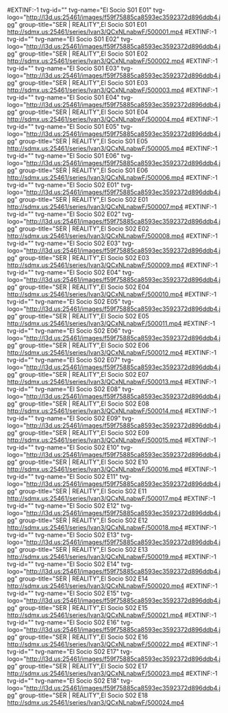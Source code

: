 #EXTINF:-1 tvg-id="" tvg-name="El Socio S01 E01" tvg-logo="http://l3d.us:25461/images/f59f75885ca8593ec3592372d896ddb4.jpg" group-title="SER | REALITY",El Socio S01 E01
http://sdmx.us:25461/series/Ivan3/QCxNLnabwF/500001.mp4
#EXTINF:-1 tvg-id="" tvg-name="El Socio S01 E02" tvg-logo="http://l3d.us:25461/images/f59f75885ca8593ec3592372d896ddb4.jpg" group-title="SER | REALITY",El Socio S01 E02
http://sdmx.us:25461/series/Ivan3/QCxNLnabwF/500002.mp4
#EXTINF:-1 tvg-id="" tvg-name="El Socio S01 E03" tvg-logo="http://l3d.us:25461/images/f59f75885ca8593ec3592372d896ddb4.jpg" group-title="SER | REALITY",El Socio S01 E03
http://sdmx.us:25461/series/Ivan3/QCxNLnabwF/500003.mp4
#EXTINF:-1 tvg-id="" tvg-name="El Socio S01 E04" tvg-logo="http://l3d.us:25461/images/f59f75885ca8593ec3592372d896ddb4.jpg" group-title="SER | REALITY",El Socio S01 E04
http://sdmx.us:25461/series/Ivan3/QCxNLnabwF/500004.mp4
#EXTINF:-1 tvg-id="" tvg-name="El Socio S01 E05" tvg-logo="http://l3d.us:25461/images/f59f75885ca8593ec3592372d896ddb4.jpg" group-title="SER | REALITY",El Socio S01 E05
http://sdmx.us:25461/series/Ivan3/QCxNLnabwF/500005.mp4
#EXTINF:-1 tvg-id="" tvg-name="El Socio S01 E06" tvg-logo="http://l3d.us:25461/images/f59f75885ca8593ec3592372d896ddb4.jpg" group-title="SER | REALITY",El Socio S01 E06
http://sdmx.us:25461/series/Ivan3/QCxNLnabwF/500006.mp4
#EXTINF:-1 tvg-id="" tvg-name="El Socio S02 E01" tvg-logo="http://l3d.us:25461/images/f59f75885ca8593ec3592372d896ddb4.jpg" group-title="SER | REALITY",El Socio S02 E01
http://sdmx.us:25461/series/Ivan3/QCxNLnabwF/500007.mp4
#EXTINF:-1 tvg-id="" tvg-name="El Socio S02 E02" tvg-logo="http://l3d.us:25461/images/f59f75885ca8593ec3592372d896ddb4.jpg" group-title="SER | REALITY",El Socio S02 E02
http://sdmx.us:25461/series/Ivan3/QCxNLnabwF/500008.mp4
#EXTINF:-1 tvg-id="" tvg-name="El Socio S02 E03" tvg-logo="http://l3d.us:25461/images/f59f75885ca8593ec3592372d896ddb4.jpg" group-title="SER | REALITY",El Socio S02 E03
http://sdmx.us:25461/series/Ivan3/QCxNLnabwF/500009.mp4
#EXTINF:-1 tvg-id="" tvg-name="El Socio S02 E04" tvg-logo="http://l3d.us:25461/images/f59f75885ca8593ec3592372d896ddb4.jpg" group-title="SER | REALITY",El Socio S02 E04
http://sdmx.us:25461/series/Ivan3/QCxNLnabwF/500010.mp4
#EXTINF:-1 tvg-id="" tvg-name="El Socio S02 E05" tvg-logo="http://l3d.us:25461/images/f59f75885ca8593ec3592372d896ddb4.jpg" group-title="SER | REALITY",El Socio S02 E05
http://sdmx.us:25461/series/Ivan3/QCxNLnabwF/500011.mp4
#EXTINF:-1 tvg-id="" tvg-name="El Socio S02 E06" tvg-logo="http://l3d.us:25461/images/f59f75885ca8593ec3592372d896ddb4.jpg" group-title="SER | REALITY",El Socio S02 E06
http://sdmx.us:25461/series/Ivan3/QCxNLnabwF/500012.mp4
#EXTINF:-1 tvg-id="" tvg-name="El Socio S02 E07" tvg-logo="http://l3d.us:25461/images/f59f75885ca8593ec3592372d896ddb4.jpg" group-title="SER | REALITY",El Socio S02 E07
http://sdmx.us:25461/series/Ivan3/QCxNLnabwF/500013.mp4
#EXTINF:-1 tvg-id="" tvg-name="El Socio S02 E08" tvg-logo="http://l3d.us:25461/images/f59f75885ca8593ec3592372d896ddb4.jpg" group-title="SER | REALITY",El Socio S02 E08
http://sdmx.us:25461/series/Ivan3/QCxNLnabwF/500014.mp4
#EXTINF:-1 tvg-id="" tvg-name="El Socio S02 E09" tvg-logo="http://l3d.us:25461/images/f59f75885ca8593ec3592372d896ddb4.jpg" group-title="SER | REALITY",El Socio S02 E09
http://sdmx.us:25461/series/Ivan3/QCxNLnabwF/500015.mp4
#EXTINF:-1 tvg-id="" tvg-name="El Socio S02 E10" tvg-logo="http://l3d.us:25461/images/f59f75885ca8593ec3592372d896ddb4.jpg" group-title="SER | REALITY",El Socio S02 E10
http://sdmx.us:25461/series/Ivan3/QCxNLnabwF/500016.mp4
#EXTINF:-1 tvg-id="" tvg-name="El Socio S02 E11" tvg-logo="http://l3d.us:25461/images/f59f75885ca8593ec3592372d896ddb4.jpg" group-title="SER | REALITY",El Socio S02 E11
http://sdmx.us:25461/series/Ivan3/QCxNLnabwF/500017.mp4
#EXTINF:-1 tvg-id="" tvg-name="El Socio S02 E12" tvg-logo="http://l3d.us:25461/images/f59f75885ca8593ec3592372d896ddb4.jpg" group-title="SER | REALITY",El Socio S02 E12
http://sdmx.us:25461/series/Ivan3/QCxNLnabwF/500018.mp4
#EXTINF:-1 tvg-id="" tvg-name="El Socio S02 E13" tvg-logo="http://l3d.us:25461/images/f59f75885ca8593ec3592372d896ddb4.jpg" group-title="SER | REALITY",El Socio S02 E13
http://sdmx.us:25461/series/Ivan3/QCxNLnabwF/500019.mp4
#EXTINF:-1 tvg-id="" tvg-name="El Socio S02 E14" tvg-logo="http://l3d.us:25461/images/f59f75885ca8593ec3592372d896ddb4.jpg" group-title="SER | REALITY",El Socio S02 E14
http://sdmx.us:25461/series/Ivan3/QCxNLnabwF/500020.mp4
#EXTINF:-1 tvg-id="" tvg-name="El Socio S02 E15" tvg-logo="http://l3d.us:25461/images/f59f75885ca8593ec3592372d896ddb4.jpg" group-title="SER | REALITY",El Socio S02 E15
http://sdmx.us:25461/series/Ivan3/QCxNLnabwF/500021.mp4
#EXTINF:-1 tvg-id="" tvg-name="El Socio S02 E16" tvg-logo="http://l3d.us:25461/images/f59f75885ca8593ec3592372d896ddb4.jpg" group-title="SER | REALITY",El Socio S02 E16
http://sdmx.us:25461/series/Ivan3/QCxNLnabwF/500022.mp4
#EXTINF:-1 tvg-id="" tvg-name="El Socio S02 E17" tvg-logo="http://l3d.us:25461/images/f59f75885ca8593ec3592372d896ddb4.jpg" group-title="SER | REALITY",El Socio S02 E17
http://sdmx.us:25461/series/Ivan3/QCxNLnabwF/500023.mp4
#EXTINF:-1 tvg-id="" tvg-name="El Socio S02 E18" tvg-logo="http://l3d.us:25461/images/f59f75885ca8593ec3592372d896ddb4.jpg" group-title="SER | REALITY",El Socio S02 E18
http://sdmx.us:25461/series/Ivan3/QCxNLnabwF/500024.mp4
